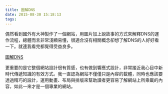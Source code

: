 ```yaml
---
title: 圖解DNS
date: 2015-08-30 15:18:13
tags:
---
```

偶然看到國外有大神製作了一個網站，用圖片加上說故事的方式來解釋DNS的運作流程，總體而言非常淺顯易懂，很適合沒有相關概念卻想了解DNS的人好好看一下。就連我看完都覺得受益良多。
<!--more-->
[圖解DNS](https://howdns.works/episodes/)

更重要的是它整個網站設計很有質感，也有做到響應式設計，非常接近我心目中新時代傳遞知識的有效方式。我一直認為網站不僅僅只是內容的載體，同時也應該要透過精巧的設計，運用動畫、布局與排版來幫助讀者更容易了解網站上所乘載的內容，如此一來才是一個專業的網站。